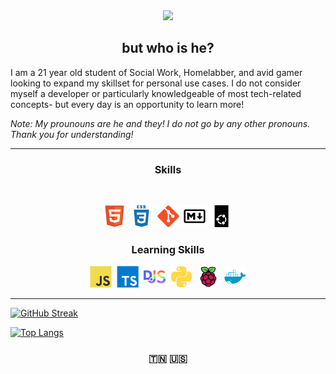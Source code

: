 <div id="header" align="center">
  <img src="https://media.discordapp.net/attachments/494590304612122624/1148741536855638128/banner.png" width="fit-content"/>
</div>

<h2 align="center">but who is he?</h2>

I am a 21 year old student of Social Work, Homelabber, and avid gamer looking to expand my skillset for personal use cases. I do not consider myself a developer or particularly knowledgeable of most tech-related concepts- but every day is an opportunity to learn more!

*Note: My prounouns are he and they! I do not go by any other pronouns. Thank you for understanding!*

---

<div>
  <h3 align="center">Skills</h3><br />
  <p align="center">
    <img src="https://github.com/devicons/devicon/blob/master/icons/html5/html5-original.svg" title="HTML5" alt="HTML" width=35 height=35/>&nbsp;
    <img src="https://github.com/devicons/devicon/blob/master/icons/css3/css3-plain-wordmark.svg"  title="CSS3" alt="CSS" width=35 height=35/>&nbsp;
    <img src="https://github.com/devicons/devicon/blob/master/icons/git/git-original.svg" title="Git" **alt="Git" width=35" height=35/>&nbsp;
    <img src="https://raw.githubusercontent.com/devicons/devicon/55609aa5bd817ff167afce0d965585c92040787a/icons/markdown/markdown-original.svg" title="Markdown" alt="Markdown" width=35 height=35/>&nbsp;
    <img src="https://raw.githubusercontent.com/devicons/devicon/55609aa5bd817ff167afce0d965585c92040787a/icons/ubuntu/ubuntu-plain.svg" title="Ubuntu" alt="Ubuntu" width=35 height=35/>
  </p>
</div>

<div>
  <h3 align="center">Learning Skills</h3>
  <p align="center">
    <img src="https://raw.githubusercontent.com/devicons/devicon/55609aa5bd817ff167afce0d965585c92040787a/icons/javascript/javascript-original.svg" title="JavaScript" alt="JavaScript" width=35 height=35/>&nbsp;
    <img src="https://raw.githubusercontent.com/devicons/devicon/55609aa5bd817ff167afce0d965585c92040787a/icons/typescript/typescript-plain.svg" title="TypeScript" alt="TypeScript" width=35 height=35/>&nbsp;
    <img src="https://raw.githubusercontent.com/devicons/devicon/55609aa5bd817ff167afce0d965585c92040787a/icons/discordjs/discordjs-original.svg" title="Discord.JS" alt="Discord.JS" width=35 height=35/>&nbsp;
    <img src="https://raw.githubusercontent.com/devicons/devicon/55609aa5bd817ff167afce0d965585c92040787a/icons/python/python-plain.svg" title="Python" alt="Python" width=35 height=35/>&nbsp;
    <img src="https://raw.githubusercontent.com/devicons/devicon/55609aa5bd817ff167afce0d965585c92040787a/icons/raspberrypi/raspberrypi-original.svg" title="Raspberry Pi" alt="Raspberry Pi" width=35 height=35/>&nbsp;
    <img src="https://raw.githubusercontent.com/devicons/devicon/55609aa5bd817ff167afce0d965585c92040787a/icons/docker/docker-plain.svg" title="Docker" alt="Docker" width=35 height=35/>
  </p>
</div>

---

[![GitHub Streak](http://github-readme-streak-stats.herokuapp.com?user=itsrllyhim&theme=ayu-light&hide_border=true&border_radius=3.8&card_width=600)](https://git.io/streak-stats)  

[![Top Langs](https://github-readme-stats.vercel.app/api/top-langs/?username=itsrllyhim&layout=compact&theme=ayu-light&hide_border=true)](https://github.com/anuraghazra/github-readme-stats)

<h3 align="center">🇹🇳 🇺🇸</h3>